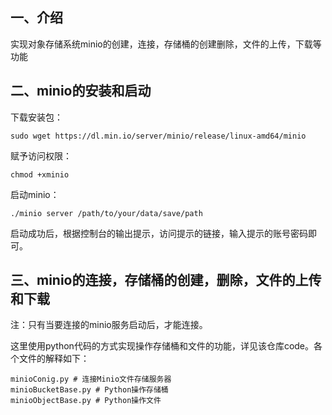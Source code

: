 ## 一、介绍
实现对象存储系统minio的创建，连接，存储桶的创建删除，文件的上传，下载等功能

## 二、minio的安装和启动
下载安装包：
```
sudo wget https://dl.min.io/server/minio/release/linux-amd64/minio
```
赋予访问权限：
```
chmod +xminio
```
启动minio：
```
./minio server /path/to/your/data/save/path
```
启动成功后，根据控制台的输出提示，访问提示的链接，输入提示的账号密码即可。

## 三、minio的连接，存储桶的创建，删除，文件的上传和下载
注：只有当要连接的minio服务启动后，才能连接。

这里使用python代码的方式实现操作存储桶和文件的功能，详见该仓库code。各个文件的解释如下：
```
minioConig.py # 连接Minio文件存储服务器
minioBucketBase.py # Python操作存储桶
minioObjectBase.py # Python操作文件
```
